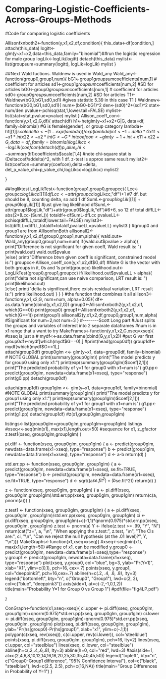 Comparing-Logistic-Coefficients-Across-Groups-Methods
=====================================================

#Code for comparing logistic coefficients

Allisonfxnboth2<-function(y,x1,x2,df,condition){
  this_data<-df[condition,]  
  attach(this_data)
  logitt<-glm(y~x1+x2,data=this_data,family="binomial")##run the logistic regression for male group
  logLik<-logLik(logitt)
  detach(this_data)
  mylist<-list(groupsum=summary(logitt), logLik=logLik)
  mylist
}

##Next Wald fuctions. Waldnew is used in Wald_any
Wald_any<-function(group0,group1,num){
  bG1<-group1$groupsum$coefficients[num,1] # coefficient for articles 
  sd1<-group1$groupsum$coefficients[num,2] #SD for articles
  bG0<-group0$groupsum$coefficients[num,1] # coefficient for articles 
  sd0<-group0$groupsum$coefficients[num,2] #SD for articles
  T1<-Waldnew(bG0,bG1,sd0,sd1) #gives statistic 5.39 in this case
  T1
}
Waldnew<-function(bG0,bG1,sd0,sd1){
  num<-(bG0-bG1)^2
  den<-(sd0)^2+(sd1)^2
  stat<-num/den
  pvalue<-pchisq(stat,1,lower.tail=FALSE)
  mylist<-list(stat=stat,pvalue=pvalue)
  mylist
}
Allison_coeff_con<-function(y,x1,x2,G,df){
  attach(df)
  h1<-hetglm(y~x1+x2+G|G, data=df, family=binomial) #G is female(gender), or group category
  lambda<-h1[[1]]$scale
  delta<-(1 - exp(lambda))/ exp(lambda) 
  int <- 1+delta*G
  x11 <- x1*int
  x22 <- x2*int
  G <- G*int
  coefcon <- glm(y~-1+int+x11+x22+G, data=df, family=binomial)
  logLikcc<-logLik(coefcon)
  detach(df)
  p_value_chi<-summary(h1)$coefficients$scale[1,4] #note chi-square stat is (Deltacoef/sddelta)^2, with 1 df. z-test is approx same result
  mylist2<-list(coefcon=summary(coefcon),delta=delta, del_p_value_chi=p_value_chi,logLikcc=logLikcc)
  mylist2
  
}

##logliktest
LogLikTest<-function(group1,group0,groupcc){
  Lcc<-groupcc$logLikcc[[1]]
  dfLcc<-attr(groupcc$logLikcc,"df")+1 #7 df. but should be 8, counting delta, so add 1 df
  SumL<-group1$logLik[[1]]+group0$logLik[[1]] #just give log likelihood
  dfSumL<-attr(group1$logLik,"df")+attr(group0$logLik,"df")#6+6, so 12 df total
  diffLL<-abs(2*(Lcc-(SumL)))
  totaldf<-dfSumL-dfLcc
  pvalueLL<-pchisq(diffLL,totaldf,lower.tail=FALSE)
  mylist3<-list(diffLL=diffLL,totaldf=totaldf,pvalueLL=pvalueLL)
  mylist3
}
#group0 and group1 are from AllisonfxnBoth
allisonall2<-function(y,x1,x2,df,group0,group1,num,alpha){
  wald.out<-Wald_any(group0,group1,num=num)
  if(wald.out$pvalue > alpha){
    print("Difference is not significant for given coeff, Wald result is: ")
    print(wald.out)
    wald.out$pvalue      
  }else{
    print("Difference btwn given coeff is significant, constrained model is:")
    groupcc<-Allison_coeff_con(y,x1,x2,df$G,df) #Note G is the vector with both groups in it, 0s and 1s
    print(groupcc)
    likelihood.out<-LogLikTest(group0,group1,groupcc) 
    if(likelihood.out$pvalueLL > alpha){
      print("delta not significant,can use naive comparison, LRT result is: ")
      print(likelihood.out)   
    }else{
      print("delta is significant,there exists residual variation, LRT result is:")
      print(likelihood.out)
    }
  }
}
#the function that combines it all
allison3<-function(y,x1,x2,G, num=num, alpha=0.05){
  df<-as.data.frame(cbind(y,x1,x2,G))
  group0<-Allisonfxnboth2(y,x1,x2,df, which(G==0))
  print(group0)
  group1<-Allisonfxnboth2(y,x1,x2,df, which(G==1))
  print(group1)
  allisonall2(y,x1,x2,df,group0,group1,num,alpha) #Significant for num=2,not num=3
}
#--------Scott Long part
#Just splits the groups and variables of interest into 2 separate dataframes #num is in x1 range that u want to try
MakeFrames<-function(y,x1,x2,G,xseq=xseq){ #xseq is just a #
  mydf<<-as.data.frame(cbind(G,y,x1,x2)) #put G var first
  group0df<-mydf[which(mydf$G==0),]  
  #print(head(group0df))
  group1df<-mydf[which(mydf$G==1),]  
  attach(group0df)
  group0glm <<- glm(y~x1, data=group0df, family=binomial) # NOTE GLOBAL
  print(summary(group0glm))
  print("The model predicts y for group0 using only x1:")
  print(exp(summary(group0glm)$coef[2,1]))
  print("The predicted probability of y=1 for group0 with x1=num  is")
  g0.pp<- predict(group0glm, newdata=data.frame(x1=xseq), type="response")
  print(g0.pp)
  detach(group0df)
  
  attach(group1df)
  group1glm <<- glm(y~x1, data=group1df, family=binomial) #NOTE GLOBAL
  print(summary(group1glm))
  print("The model predicts y for group1 using only x1:")
  print(exp(summary(group1glm)$coef[2,1]))
  print("The predicted probability of y=1 for group1 with x1=num  is")
  g1.pp<- predict(group1glm, newdata=data.frame(x1=xseq), type="response")
  print(g1.pp)
  detach(group1df)
  #z(x1,group0glm,group1glm)
  
  listings<-list(group0glm=group0glm,group1glm=group1glm)
  listings
  #xseq<<-seq(min(x1), max(x1),length.out=50) #sequence for x1, z_gfactor
  z.test1(xseq, group0glm,group1glm) 
}  

pi.diff <- function(xseq, group0glm, group1glm) {
  a <- predict(group0glm, newdata=data.frame(x1=xseq), type="response")
  b <- predict(group1glm, newdata=data.frame(x1=xseq), type="response")
  d <- a-b
  return(d)
}

std.err.pp <- function(xseq, group0glm, group1glm) {
  a <- predict(group0glm, newdata=data.frame(x1=xseq), se.fit=TRUE, type="response")
  b <- predict(group1glm, newdata=data.frame(x1=xseq), se.fit=TRUE, type="response")
  d <- sqrt((a$se.fit^2)+(b$se.fit^2))
  return(d)
}

z <- function(xseq, group0glm, group1glm) {
  a <- pi.diff(xseq, group0glm,group1glm)/std.err.pp(xseq, group0glm, group1glm)
  return(c(a, pnorm(a)))
}

z.test1 <- function(xseq, group0glm, group1glm) {
  a <- pi.diff(xseq, group0glm, group1glm)/std.err.pp(xseq, group0glm, group1glm)
  ci <- pi.diff(xseq, group0glm, group1glm)+c(-1,1)*qnorm(0.975)*std.err.pp(xseq, group0glm, group1glm)
  z.test <- pnorm(a)
  Y <- ifelse(z.test >= .99, "Y", "N")
  return(cat("z=", a, "\n", 
             "When applying the z.test:",  z.test, "\n",
             "The CIs are:", ci, "\n", 
             "Can we reject the null hypothesis (at the .01 level)?", Y, "\n"))}
MakeGraphs<-function(x1,xseq=xseq){
  #xseq<-seq(min(x1), max(x1),length=50) #Range of x1, can be modified
  y.group0 <- predict(group0glm, newdata=data.frame(x1=xseq),type="response")
  y.group1 <- predict(group1glm, newdata=data.frame(x1=xseq), type="response")
  plot(xseq, y.group0, col="blue", bg=3, ylab="Pr(Y=1)", xlab="X1", 
       ylim=c(0,1), pch=16, cex=.7)
  points(xseq, y.group1, col="deeppink3", pch=16,cex=.7)
  abline(h=c(.2, .4, .6, .8), lty=3)
  legend("bottomleft", bty="n", c("Group0", "Group1"), lwd=c(2, 2), 
         col=c("blue", "deeppink3"))
  axis(side=1, at=c(-2,-1,0,1,2))
  title(main="Probability Y=1 for Group 0 vs Group 1")
  #pdf(file="fig4LP.pdf")
  
  
} 

ConGraph<-function(x1,xseq=xseq){
  ci.upper <- pi.diff(xseq, group0glm, group1glm)+qnorm(0.975)*std.err.pp(xseq, group0glm, group1glm)
  ci.lower <- pi.diff(xseq, group0glm, group1glm)-qnorm(0.975)*std.err.pp(xseq, group0glm, group1glm)
  plot(xseq, pi.diff(xseq, group0glm, group1glm), ylab="Pr(hs|group0)-Pr(hs|group1)", 
       xlab="x1", ylim=c(-.1,1))
  polygon(c(xseq, rev(xseq)), c(ci.upper, rev(ci.lower)), col='steelblue')
  points(xseq, pi.diff(xseq, group0glm, group1glm), pch=16, lty=2)
  lines(xseq, ci.upper, col="steelblue")
  lines(xseq, ci.lower, col="steelblue")
  abline(h=c(.2,.4,.6,.8), lty=3)
  abline(h=0, col="red", lwd=3)
  #axis(side=1, at=c(2,4,6,8,10,12,14,16,18,20,25,30,35,40,45,50))
  legend("topleft", bty="n", c("Group0-Group1 difference", "95% Confidence Interval"), 
         col=c("black", "steelblue"), lwd=c(2.5, 2.5), pch=c(16,NA))
  title(main="Group Differences in Probability of Y=1")
}
